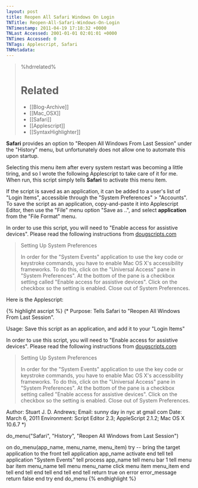 ```yaml
---
layout: post
title: Reopen All Safari Windows On Login
TNTitle: Reopen-All-Safari-Windows-On-Login
TNTimestamp: 2011-04-19 17:18:32 +0000
TNLast Accessed: 2001-01-01 02:01:01 +0000
TNTimes Accessed: 0
TNTags: Applescript, Safari
TNMetadata: 
---
```



>%hdrrelated%
> # Related #
> * [[Blog-Archive]]
> * [[Mac_OSX]]
> * [[Safari]]
> * [[Applescript]]
> * [[SyntaxHighlighter]]


__Safari__ provides an option to "Reopen All Windows From Last Session" under the "History" menu, but unfortunately does not allow one to automate this upon startup.  

Selecting this menu item after every system restart was becoming a little tiring, and so I wrote the following Applescript to take care of it for me.  When run, this script simply tells __Safari__ to activate this menu item.  

If the script is saved as an application, it can be added to a user's list of "Login Items", accessible through the "System Preferences" > "Accounts".  To save the script as an application, copy-and-paste it into Applescript Editor, then use the "File" menu option "Save as ..", and select __application__ from the "File Format" menu.

In order to use this script, you will need to "Enable access for assistive devices".  Please read the following instructions from [dougscripts.com](http://dougscripts.com/itunes/itinfo/keycodes.php)

> Setting Up System Preferences
> 
> In order for the "System Events" application to use the key code or keystroke commands, you have to enable Mac OS X's accessibility frameworks. To do this, click on the "Universal Access" pane in "System Preferences". At the bottom of the pane is a checkbox setting called "Enable access for assistive devices". Click on the checkbox so the setting is enabled. Close out of System Preferences.

Here is the Applescript:

{% highlight ascript %}
(*
Purpose: Tells Safari to "Reopen All Windows From Last Session".

Usage: Save this script as an application, and add it to your "Login Items"

In order to use this script, you will need to "Enable access for assistive 
devices".  Please read the following instructions from 
[dougscripts.com](http://dougscripts.com/itunes/itinfo/keycodes.php)

> Setting Up System Preferences
> 
> In order for the "System Events" application to use the key code or keystroke 
> commands, you have to enable Mac OS X's accessibility frameworks. To do this, 
> click on the "Universal Access" pane in "System Preferences". At the bottom of 
> the pane is a checkbox setting called "Enable access for assistive devices". 
> Click on the checkbox so the setting is enabled. Close out of System 
> Preferences.

Author: Stuart J. D. Andrews;
Email: sunny day in nyc at gmail com
Date: March 6, 2011
Environment: Script Editor 2.3; AppleScript 2.1.2; Mac OS X 10.6.7
*)

do_menu("Safari", "History", "Reopen All Windows from Last Session")

on do_menu(app_name, menu_name, menu_item)
	try
		-- bring the target application to the front
		tell application app_name
			activate
		end tell
		tell application "System Events"
			tell process app_name
				tell menu bar 1
					tell menu bar item menu_name
						tell menu menu_name
							click menu item menu_item
						end tell
					end tell
				end tell
			end tell
		end tell
		return true
	on error error_message
		return false
	end try
end do_menu
{% endhighlight %}




